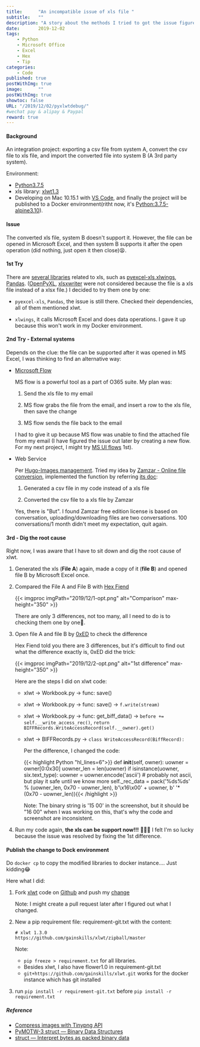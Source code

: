 ```yaml
---
title:      "An incompatible issue of xls file "
subtitle:   ""
description: "A story about the methods I tried to got the issue figured out"
date:       2019-12-02
tags:
    - Python
    - Microsoft Office
    - Excel
    - Hex
    - Tip
categories:
    - Code
published: true
postWithImg: true
image:      ""
postWithImg: true
showtoc: false
URL: "/2019/12/02/pyxlwtdebug/"
#wechat pay & alipay & Paypal
reward: true
---
```

#### Background

An integration project: exporting a csv file from system A, convert the csv file to xls file, and import the converted file into system B (A 3rd party system).

Environment:

- [Python3.7.5](https://www.python.org/downloads/release/python-375/)
- xls library: [xlwt1.3](https://github.com/python-excel/xlwt/releases)
- Developing on Mac 10.15.1 with [VS Code](/2019/11/15/vscode-as-idle-for-django/), and finally the project will be published to a Docker environment(ritht now, it's [Python:3.7.5-alpine3.10](https://hub.docker.com/_/python/)).

#### Issue

The converted xls file, system B doesn't support it. However, the file can be opened in Microsoft Excel, and then system B supports it after the open operation (did nothing, just open it then close)😫.

#### 1st Try

There are [several libraries](http://www.python-excel.org/) related to xls, such as [pyexcel-xls](https://pypi.org/project/pyexcel-xls/),[xlwings](https://github.com/xlwings/xlwings), [Pandas](https://github.com/pandas-dev/pandas). ([OpenPyXL](https://openpyxl.readthedocs.io/en/stable/), [xlsxwriter](https://github.com/jmcnamara/XlsxWriter) were not considered because the file is a xls file instead of a xlsx file.) I decided to try them one by one:

- ```pyexcel-xls```, ```Pandas```, the issue is still there. Checked their dependencies, all of them mentioned xlwt.

- ```xlwings```, it calls Microsoft Excel and does data operations. I gave it up because this won't work in my Docker environment.

#### 2nd Try - External systems

Depends on the clue: the file can be supported after it was opened in MS Excel, I was thinking to find an alternative way:

- [Microsoft Flow](https://flow.microsoft.com/en-us/)

    MS flow is a powerful tool as a part of O365 suite. My plan was:

    1. Send the xls file to my email

    2. MS flow grabs the file from the email, and insert a row to the xls file, then save the change

    3. MS flow sends the file back to the email

    I had to give it up because MS flow was unable to find the attached file from my email (I have figured the issue out later by creating a new flow. For my next project, I might try [MS UI flows](https://docs.microsoft.com/en-us/power-automate/ui-flows/overview) 1st).


- Web Service

    Per [Hugo-Images management](/2019/01/25/post-img-mgmt-hugo/#before-start). Tried my idea by [Zamzar - Online file conversion](https://www.zamzar.com/),  implemented the function by referring [its doc](https://developers.zamzar.com/docs):

    1. Generated a csv file in my code instead of a xls file

    2. Converted the csv file to a xls file by Zamzar

    Yes, there is "But". I found Zamzar free edition license is based on conversation, uploading/downloading files are two conversations. 100 conversations/1 month didn't meet my expectation, quit again.


#### 3rd - Dig the root cause

Right now, I was aware that I have to sit down and dig the root cause of xlwt.

1. Generated the xls (**File A**) again, made a copy of it (**file B**) and opened file B by Microsoft Excel once.

2. Compared the File A and File B with [Hex Fiend](http://ridiculousfish.com/hexfiend/)

    {{< imgproc imgPath="2019/12/1-opt.png" alt="Comparison" max-height="350" >}}

    There are only 3 differences, not too many, all I need to do is to checking them one by one💪.

3. Open file A and file B by [0xED](https://www.suavetech.com/0xed/0xed.html) to check the difference

    Hex Fiend told you there are 3 differences, but it's difficult to find out what the difference exactly is, 0xED did the trick:

    {{< imgproc imgPath="2019/12/2-opt.png" alt="1st difference" max-height="350" >}}

    Here are the steps I did on xlwt code:

    - xlwt -> Workbook.py -> func: save()

    - xlwt -> Workbook.py -> func: save() -> ```f.write(stream)```

    - xlwt -> Workbook.py -> func: get_biff_data() -> ```before += self.__write_access_rec()```, ```return BIFFRecords.WriteAccessRecord(self.__owner).get()```

    - xlwt -> BIFFRecords.py -> ```class WriteAccessRecord(BiffRecord):```

        Per the difference, I changed the code:

        {{< highlight Python "hl_lines=6">}}
        def __init__(self, owner):
            uowner = owner[0:0x30]
            uowner_len = len(uowner)
            if isinstance(uowner, six.text_type):
                uowner = uowner.encode('ascii')  # probably not ascii, but play it safe until we know more
            self._rec_data = pack('%ds%ds' % (uowner_len, 0x70 - uowner_len), b'\x16\x00' + uowner, b' '*(0x70 - uowner_len)){{< /highlight >}}

        Note: The binary string is '15 00' in the screenshot, but it should be "16 00" when I was working on this, that's why the code and screenshot are inconsistent.

4. Run my code again, __the xls can be support now!!!__ 🎉🎆😂 I felt I'm so lucky because the issue was resolved by fixing the 1st difference.

#### Publish the change to Dock environment

Do ```docker cp``` to copy the modified libraries to docker instance.... Just kidding😂

Here what I did:

1. Fork [xlwt](https://github.com/python-excel/xlwt) code on [Github](https://github.com/gainskills/xlwt) and push my [change](https://github.com/gainskills/xlwt/commit/21a17833d6200da93b45b92300831473345e976b)

    Note: I might create a pull request later after I figured out what I changed.

2. New a pip requirement file: requirement-git.txt with the content:

    ```text
    # xlwt 1.3.0
    https://github.com/gainskills/xlwt/zipball/master
    ```

    Note:
    - ```pip freeze > requirement.txt``` for all libraries.
    - Besides xlwt, I also have flower1.0 in requirement-git.txt
    - ```git+https://github.com/gainskills/xlwt.git``` works for the docker instance which has git installed

3. run ```pip install -r requirement-git.txt``` before ```pip install -r requirement.txt```

##### Reference

- [Compress images with Tinypng API](/2019/01/25/post-img-mgmt-hugo/#before-start)
- [PyMOTW-3 struct — Binary Data Structures](https://pymotw.com/3/struct/)
- [struct — Interpret bytes as packed binary data](https://docs.python.org/3/library/struct.html)
